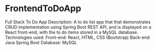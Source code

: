 # FrontendToDoApp

Full Stack To Do App
Description:
A to do list app that that demonstrates CRUD implementation using Spring Boot
REST API, and is displayed on a React front-end, with the to do items stored in a
MySQL database.
Technologies used:
Front-end: React, HTML, CSS (Bootstrap)
Back-end: Java Spring Boot
Database: MySQL 
